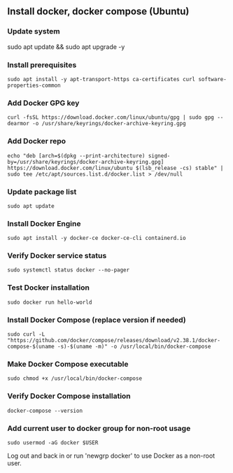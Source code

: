 ## Install docker, docker compose (Ubuntu)

### Update system

sudo apt update && sudo apt upgrade -y

### Install prerequisites

```
sudo apt install -y apt-transport-https ca-certificates curl software-properties-common
```

### Add Docker GPG key

```
curl -fsSL https://download.docker.com/linux/ubuntu/gpg | sudo gpg --dearmor -o /usr/share/keyrings/docker-archive-keyring.gpg
```

### Add Docker repo

```
echo "deb [arch=$(dpkg --print-architecture) signed-by=/usr/share/keyrings/docker-archive-keyring.gpg] https://download.docker.com/linux/ubuntu $(lsb_release -cs) stable" | sudo tee /etc/apt/sources.list.d/docker.list > /dev/null
```

### Update package list

```
sudo apt update
```

### Install Docker Engine

```
sudo apt install -y docker-ce docker-ce-cli containerd.io
```

### Verify Docker service status

```
sudo systemctl status docker --no-pager
```

### Test Docker installation

```
sudo docker run hello-world
```

### Install Docker Compose (replace version if needed)

```
sudo curl -L "https://github.com/docker/compose/releases/download/v2.38.1/docker-compose-$(uname -s)-$(uname -m)" -o /usr/local/bin/docker-compose
```

### Make Docker Compose executable

```
sudo chmod +x /usr/local/bin/docker-compose
```

### Verify Docker Compose installation

```
docker-compose --version
```

### Add current user to docker group for non-root usage

```
sudo usermod -aG docker $USER
```

Log out and back in or run 'newgrp docker' to use Docker as a non-root user.
